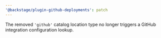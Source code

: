 ```yaml
---
'@backstage/plugin-github-deployments': patch
---
```


The removed `'github'` catalog location type no longer triggers a GitHub integration configuration lookup.
